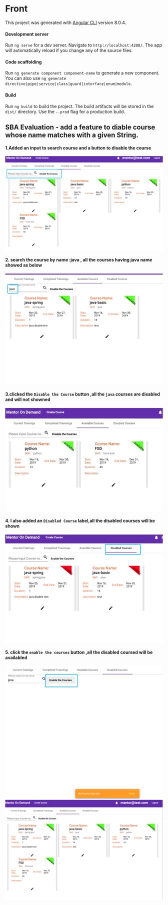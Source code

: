 # Front

This project was generated with [Angular CLI](https://github.com/angular/angular-cli) version 8.0.4.

#### Development server

Run `ng serve` for a dev server. Navigate to `http://localhost:4200/`. The app will automatically reload if you change any of the source files.

#### Code scaffolding

Run `ng generate component component-name` to generate a new component. You can also use `ng generate directive|pipe|service|class|guard|interface|enum|module`.

#### Build

Run `ng build` to build the project. The build artifacts will be stored in the `dist/` directory. Use the `--prod` flag for a production build.



##  SBA Evaluation - add a feature to diable course whose name matches with a given String.

#### 1.Added an input to search course and a button to disable the course
![step1](./screenshot/step1.png)

#### 2. search the course by name :java , all the courses having java name showed as below
![step2](./screenshot/step2.png)

#### 3.clicked the `Disable the Course` button ,all the `java` courses are disabled and will not showned 
![step3](./screenshot/step3.jpeg)

#### 4. I also added an `Disabled Course` label,all the disabled courses will be shown
![step4](./screenshot/step4.png) 

#### 5. click the `enable the courses` button ,all the disabled coursed will be availabled 
![step5](./screenshot/step5.png) 
![step6](./screenshot/step6.png) 





